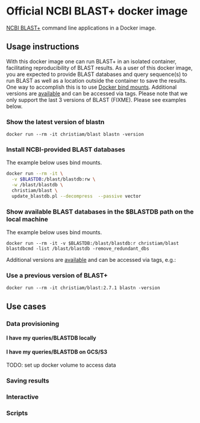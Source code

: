 # Official NCBI BLAST+ docker image

[NCBI BLAST+][1] command line applications in a Docker image.

## Usage instructions

With this docker image one can run BLAST+ in an isolated container, facilitating reproducibility of BLAST results. As a user of this docker image, you are expected to provide BLAST databases and query sequence(s) to run BLAST as well as a location outside the container to save the results. One way to accomplish this is to use [Docker bind mounts][2].
Additional versions are [available](https://hub.docker.com/r/christiam/blast/tags/) and can be accessed via tags. Please note that we only support the last 3 versions of BLAST (FIXME).
Please see examples below.

### Show the latest version of blastn

  `docker run --rm -it christiam/blast blastn -version`

### Install NCBI-provided BLAST databases

The example below uses bind mounts.

  ```bash
  docker run --rm -it \
    -v $BLASTDB:/blast/blastdb:rw \
    -w /blast/blastdb \
    christiam/blast \
    update_blastdb.pl --decompress  --passive vector
  ```

### Show available BLAST databases in the $BLASTDB path on the local machine

The example below uses bind mounts.

  `docker run --rm -it -v $BLASTDB:/blast/blastdb:r christiam/blast blastdbcmd -list /blast/blastdb -remove_redundant_dbs`

Additional versions are [available](https://hub.docker.com/r/christiam/blast/tags/) and can be accessed via tags, e.g.:

### Use a previous version of BLAST+

  `docker run --rm -it christiam/blast:2.7.1 blastn -version`

## Use cases

### Data provisioning
#### I have my queries/BLASTDB locally
#### I have my queries/BLASTDB on GCS/S3
TODO: set up docker volume to access data

### Saving results

### Interactive

### Scripts

[1]: http://blast.ncbi.nlm.nih.gov/
[2]: https://docs.docker.com/storage/bind-mounts/#start-a-container-with-a-bind-mount
